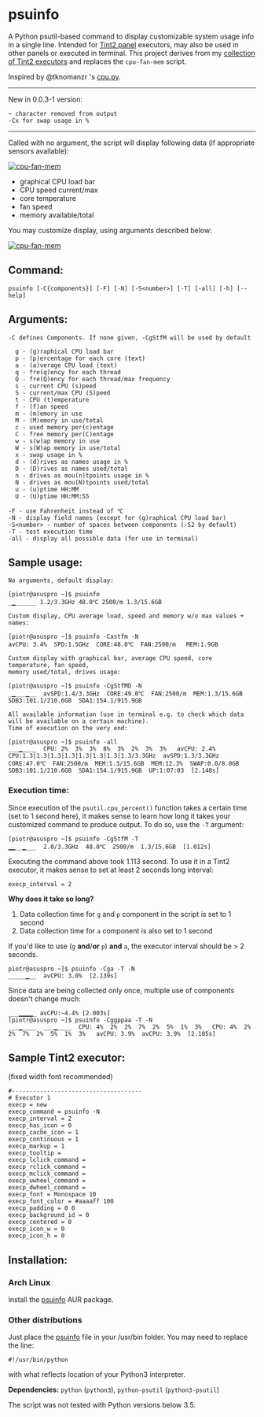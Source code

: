 # psuinfo
A Python psutil-based command to display customizable system usage info in a single line. Intended for [Tint2 panel](https://gitlab.com/o9000/tint2) executors, may also be used in other panels or executed in terminal. This project derives from my [collection of Tint2 executors](https://github.com/nwg-piotr/tint2-executors) and replaces the `cpu-fan-mem` script.

Inspired by @tknomanzr 's [cpu.py](https://github.com/tknomanzr/scripts/blob/master/tint2/executors/cpu.py).

___
New in 0.0.3-1 version:

```text
~ character removed from output
-Cx for swap usage in %
```
___

Called with no argument, the script will display following data (if appropriate sensors available):

[![cpu-fan-mem](http://nwg.pl/wiki-tint2-executors/psuinfo-def.png)](http://nwg.pl/wiki-tint2-executors/psuinfo-def.png)

- graphical CPU load bar
- CPU speed current/max
- core temperature
- fan speed
- memory available/total

You may customize display, using arguments described below:

[![cpu-fan-mem](http://nwg.pl/wiki-tint2-executors/psuinfo-customized.png)](http://nwg.pl/wiki-tint2-executors/psuinfo-customized.png)

## Command:
```
psuinfo [-C{components}] [-F] [-N] [-S<number>] [-T] [-all] [-h] [--help]
```

## Arguments:

```
-C defines Components. If none given, -CgStfM will be used by default

  g - (g)raphical CPU load bar
  p - (p)ercentage for each core (text)
  a - (a)verage CPU load (text)
  q - fre(q)ency for each thread
  Q - fre(Q)ency for each thread/max frequency
  s - current CPU (s)peed
  S - current/max CPU (S)peed
  t - CPU (t)emperature
  f - (f)an speed
  m - (m)emory in use
  M - (M)emory in use/total
  c - used memory per(c)entage
  C - free memory per(C)entage
  w - s(w)ap memory in use
  W - s(W)ap memory in use/total
  x - swap usage in %
  d - (d)rives as names usage in %
  D - (D)rives as names used/total
  n - drives as mou(n)tpoints usage in %
  N - drives as mou(N)tpoints used/total
  u - (u)ptime HH:MM
  U - (U)ptime HH:MM:SS

-F - use Fahrenheit instead of ℃
-N - display field names (except for (g)raphical CPU load bar)
-S<number> - number of spaces between components (-S2 by default)
-T - test execution time
-all - display all possible data (for use in terminal)
```

## Sample usage:

```
No arguments, default display:

[piotr@asuspro ~]$ psuinfo
_▁______ 1.2/3.3GHz 48.0℃ 2500/m 1.3/15.6GB

Custom display, CPU average load, speed and memory w/o max values + names:

[piotr@asuspro ~]$ psuinfo -Castfm -N
avCPU: 3.4%  SPD:1.5GHz  CORE:48.0℃  FAN:2500/m   MEM:1.9GB

Custom display with graphical bar, average CPU speed, core temperature, fan speed, 
memory used/total, drives usage:

[piotr@asuspro ~]$ psuinfo -CgStfMD -N
_▁___▁__  avSPD:1.4/3.3GHz  CORE:49.0℃  FAN:2500/m  MEM:1.3/15.6GB  SDB3:101.1/210.6GB  SDA1:154.1/915.9GB

All available information (use in terminal e.g. to check which data will be available on a certain machine). 
Time of execution on the very end:

[piotr@asuspro ~]$ psuinfo -all
___▁____  CPU: 2%  3%  3%  8%  3%  2%  3%  3%   avCPU: 2.4%  CPU:1.3|1.3|1.3|1.3|1.3|1.3|1.3|1.3/3.3GHz  avSPD:1.3/3.3GHz  CORE:47.0℃  FAN:2500/m  MEM:1.3/15.6GB  MEM:12.3%  SWAP:0.0/8.0GB  SDB3:101.1/210.6GB  SDA1:154.1/915.9GB  UP:1:07:03  [2.148s]
```

### Execution time:

Since execution of the `psutil.cpu_percent()` function takes a certain time (set to 1 second here), it makes sense to learn how long it takes your customized command to produce output. To do so, use the `-T` argument:

```
[piotr@asuspro ~]$ psuinfo -CgStfM -T
▁▁__▁___  2.0/3.3GHz  48.0℃  2500/m  1.3/15.6GB  [1.012s]
```

Executing the command above took 1.113 second. To use it in a Tint2 executor, it makes sense to set at least 2 seconds long interval:
```
execp_interval = 2
```

**Why does it take so long?**

1. Data collection time for `g` and `p` component in the script is set to 1 second
2. Data collection time for `a` component is also set to 1 second

If you'd like to use (`g` **and**/**or** `p`) **and** `a`, the executor interval should be > 2 seconds.
```
piotr@asuspro ~]$ psuinfo -Cga -T -N
_____▁__  avCPU: 3.0%  [2.139s]
``` 
Since data are being collected only once, multiple use of components doesn't change much:
```
___▁▁▁▁_ avCPU:~4.4% [2.003s]
[piotr@asuspro ~]$ psuinfo -Cggppaa -T -N
___▁____  ___▁____  CPU: 4%  2%  2%  7%  2%  5%  1%  3%   CPU: 4%  2%  2%  7%  2%  5%  1%  3%   avCPU: 3.9%  avCPU: 3.9%  [2.105s]
```

## Sample Tint2 executor:

(fixed width font recommended)

```
#-------------------------------------
# Executor 1
execp = new
execp_command = psuinfo -N
execp_interval = 2
execp_has_icon = 0
execp_cache_icon = 1
execp_continuous = 1
execp_markup = 1
execp_tooltip = 
execp_lclick_command = 
execp_rclick_command = 
execp_mclick_command = 
execp_uwheel_command = 
execp_dwheel_command = 
execp_font = Monospace 10
execp_font_color = #aaaaff 100
execp_padding = 0 0
execp_background_id = 0
execp_centered = 0
execp_icon_w = 0
execp_icon_h = 0
```

## Installation:

### Arch Linux

Install the [psuinfo](https://aur.archlinux.org/packages/psuinfo) AUR package.

### Other distributions

Just place the [psuinfo](https://github.com/nwg-piotr/psuinfo/blob/master/psuinfo) file in your /usr/bin folder. You may need to replace the line:
```
#!/usr/bin/python
```
with what reflects location of your Python3 interpreter.

**Dependencies:** `python` (`python3`), `python-psutil` (`python3-psutil`)

The script was not tested with Python versions below 3.5.
